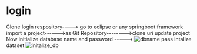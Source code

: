 # login
Clone login respository----> go to eclipse or any springboot framework
import a project------>as Git Repository-------->clone uri
update project
Now initialize database name and password
-----> ![dbname pass](https://user-images.githubusercontent.com/47008815/137633826-e4a2df23-4fd7-48b4-8b84-61f936e0a474.PNG)
intalize dataset
![initalize_db](https://user-images.githubusercontent.com/47008815/137633845-88840da1-50ac-419f-a443-b42d26999872.PNG)
